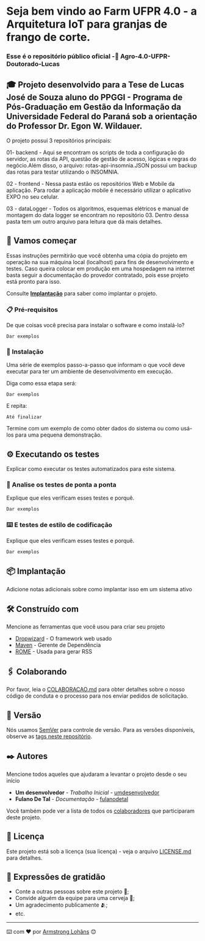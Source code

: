 # Seja bem vindo ao Farm UFPR 4.0 - a Arquitetura IoT para granjas de frango de corte.
### Esse é o repositório público oficial -🐔 Agro-4.0-UFPR-Doutorado-Lucas

## 🎓 Projeto desenvolvido para a Tese de Lucas José de Souza aluno do PPGGI - Programa de Pós-Graduação em Gestão da Informação da Universidade Federal do Paraná sob a orientação do Professor Dr. Egon W. Wildauer.

O projeto possui 3 repositórios principais:

01- backend - Aqui se encontram os scripts de toda a configuração do servidor,
		      as rotas da API, questão de gestão de acesso, lógicas e regras
			  do negócio.Além disso, o arquivo: rotas-api-insomnia.JSON possui
			  um backup das rotas para testar utilizando o INSOMNIA.

02 - frontend - Nessa pasta estão os repositórios Web e Mobile da aplicação. Para 
				rodar a aplicação mobile é necessário utilizar o aplicativo EXPO no
				seu celular.

03 - dataLogger -  Todos os algoritmos, esquemas elétricos e manual de montagem do
				   data logger se encontram no repositório 03. Dentro dessa pasta
				   tem um outro arquivo para leitura que dá mais detalhes.



## 🚀 Vamos começar

Essas instruções permitirão que você obtenha uma cópia do projeto em operação na sua máquina local (localhost) para fins de desenvolvimento e testes.
Caso queira colocar em produção em uma hospedagem na internet basta seguir a documentação do provedor contratado, pois esse projeto está pronto para isso.

Consulte **[Implantação](#-implanta%C3%A7%C3%A3o)** para saber como implantar o projeto.

### 📋 Pré-requisitos

De que coisas você precisa para instalar o software e como instalá-lo?

```
Dar exemplos
```

### 🔧 Instalação

Uma série de exemplos passo-a-passo que informam o que você deve executar para ter um ambiente de desenvolvimento em execução.

Diga como essa etapa será:

```
Dar exemplos
```

E repita:

```
Até finalizar
```

Termine com um exemplo de como obter dados do sistema ou como usá-los para uma pequena demonstração.

## ⚙️ Executando os testes

Explicar como executar os testes automatizados para este sistema.

### 🔩 Analise os testes de ponta a ponta

Explique que eles verificam esses testes e porquê.

```
Dar exemplos
```

### ⌨️ E testes de estilo de codificação

Explique que eles verificam esses testes e porquê.

```
Dar exemplos
```

## 📦 Implantação

Adicione notas adicionais sobre como implantar isso em um sistema ativo

## 🛠️ Construído com

Mencione as ferramentas que você usou para criar seu projeto

* [Dropwizard](http://www.dropwizard.io/1.0.2/docs/) - O framework web usado
* [Maven](https://maven.apache.org/) - Gerente de Dependência
* [ROME](https://rometools.github.io/rome/) - Usada para gerar RSS

## 🖇️ Colaborando

Por favor, leia o [COLABORACAO.md](https://gist.github.com/usuario/linkParaInfoSobreContribuicoes) para obter detalhes sobre o nosso código de conduta e o processo para nos enviar pedidos de solicitação.

## 📌 Versão

Nós usamos [SemVer](http://semver.org/) para controle de versão. Para as versões disponíveis, observe as [tags neste repositório](https://github.com/suas/tags/do/projeto). 

## ✒️ Autores

Mencione todos aqueles que ajudaram a levantar o projeto desde o seu início

* **Um desenvolvedor** - *Trabalho Inicial* - [umdesenvolvedor](https://github.com/linkParaPerfil)
* **Fulano De Tal** - *Documentação* - [fulanodetal](https://github.com/linkParaPerfil)

Você também pode ver a lista de todos os [colaboradores](https://github.com/usuario/projeto/colaboradores) que participaram deste projeto.

## 📄 Licença

Este projeto está sob a licença (sua licença) - veja o arquivo [LICENSE.md](https://github.com/usuario/projeto/licenca) para detalhes.

## 🎁 Expressões de gratidão

* Conte a outras pessoas sobre este projeto 📢;
* Convide alguém da equipe para uma cerveja 🍺;
* Um agradecimento publicamente 🫂;
* etc.


---
⌨️ com ❤️ por [Armstrong Lohãns](https://gist.github.com/lohhans) 😊
